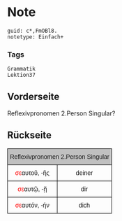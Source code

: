# Note
```
guid: c*,FmOBl8.
notetype: Einfach+
```

### Tags
```
Grammatik
Lektion37
```

## Vorderseite
Reflexivpronomen 2.Person Singular?

## Rückseite
<style type="text/css">
.tg  {border-collapse:collapse;border-spacing:0;}
.tg td{border-color:black;border-style:solid;border-width:1px;font-family:Arial, sans-serif;font-size:14px;
  overflow:hidden;padding:10px 5px;word-break:normal;}
.tg th{border-color:black;border-style:solid;border-width:1px;font-family:Arial, sans-serif;font-size:14px;
  font-weight:normal;overflow:hidden;padding:10px 5px;word-break:normal;}
.tg .tg-6qw1{background-color:#c0c0c0;text-align:center;vertical-align:top}
.tg .tg-8d8j{text-align:center;vertical-align:bottom}
</style>
<table class="tg" style="undefined;table-layout: fixed; width: 240px">
<colgroup>
<col style="width: 114px">
<col style="width: 126px">
</colgroup>
<thead>
<tr>
<th class="tg-6qw1" colspan="2">Reflexivpronomen 2.Person Singular</th>
</tr>
</thead>
<tbody>
<tr>
<td class="tg-8d8j"><font color="#ff0000">σε</font>αυτοῦ, -ῆς</td>
<td class="tg-8d8j">deiner</td>
</tr>
<tr>
<td class="tg-8d8j"><font color="#ff0000">σε</font>αυτῷ, -ῇ</td>
<td class="tg-8d8j">dir</td>
</tr>
<tr>
<td class="tg-8d8j"><font color="#ff0000">σε</font>αυτόν, -ήν</td>
<td class="tg-8d8j">dich</td>
</tr>
</tbody>
</table>
